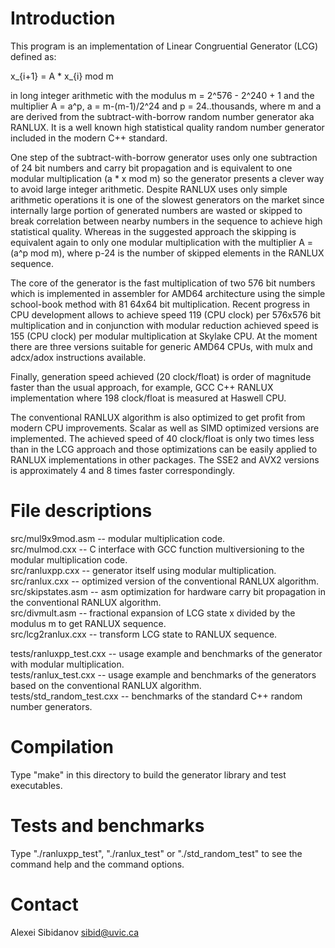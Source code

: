# Introduction

This program is an implementation of Linear Congruential Generator
(LCG) defined as:

x_{i+1} = A * x_{i} mod m

in long integer arithmetic with the modulus m = 2^576 - 2^240 + 1 and
the multiplier A = a^p, a = m-(m-1)/2^24 and p = 24..thousands,
where m and a are derived from the subtract-with-borrow random number
generator aka RANLUX. It is a well known high statistical quality
random number generator included in the modern C++ standard.

One step of the subtract-with-borrow generator uses only one
subtraction of 24 bit numbers and carry bit propagation and is
equivalent to one modular multiplication (a * x mod m) so the generator
presents a clever way to avoid large integer arithmetic. Despite
RANLUX uses only simple arithmetic operations it is one of the slowest
generators on the market since internally large portion of generated
numbers are wasted or skipped to break correlation between nearby
numbers in the sequence to achieve high statistical quality. Whereas
in the suggested approach the skipping is equivalent again to only one
modular multiplication with the multiplier A = (a^p mod m), where p-24
is the number of skipped elements in the RANLUX sequence.

The core of the generator is the fast multiplication of two 576 bit
numbers which is implemented in assembler for AMD64 architecture using
the simple school-book method with 81 64x64 bit multiplication. Recent
progress in CPU development allows to achieve speed 119 (CPU clock) per
576x576 bit multiplication and in conjunction with modular reduction
achieved speed is 155 (CPU clock) per modular multiplication at
Skylake CPU. At the moment there are three versions suitable for
generic AMD64 CPUs, with mulx and adcx/adox instructions available.

Finally, generation speed achieved (20 clock/float) is order of
magnitude faster than the usual approach, for example, GCC C++ RANLUX
implementation where 198 clock/float is measured at Haswell CPU.

The conventional RANLUX algorithm is also optimized to get profit from
modern CPU improvements. Scalar as well as SIMD optimized versions are
implemented. The achieved speed of 40 clock/float is only two times
less than in the LCG approach and those optimizations can be easily
applied to RANLUX implementations in other packages. The SSE2 and AVX2
versions is approximately 4 and 8 times faster correspondingly.


# File descriptions

   src/mul9x9mod.asm  -- modular multiplication code.  
   src/mulmod.cxx     -- C interface with GCC function multiversioning to the modular multiplication code.  
   src/ranluxpp.cxx   -- generator itself using modular multiplication.  
   src/ranlux.cxx     -- optimized version of the conventional RANLUX algorithm.  
   src/skipstates.asm -- asm optimization for hardware carry bit propagation in the conventional RANLUX algorithm.  
   src/divmult.asm    -- fractional expansion of LCG state x divided by the modulus m to get RANLUX sequence.  
   src/lcg2ranlux.cxx -- transform LCG state to RANLUX sequence.

   tests/ranluxpp_test.cxx   -- usage example and benchmarks of the generator with modular multiplication.  
   tests/ranlux_test.cxx     -- usage example and benchmarks of the generators based on the conventional RANLUX algorithm.  
   tests/std_random_test.cxx -- benchmarks of the standard C++ random number generators.  


# Compilation

Type "make" in this directory to build the generator library and test executables.


# Tests and benchmarks

Type "./ranluxpp_test", "./ranlux_test" or "./std_random_test" to see the command help and the command options.


# Contact

Alexei Sibidanov <sibid@uvic.ca>
